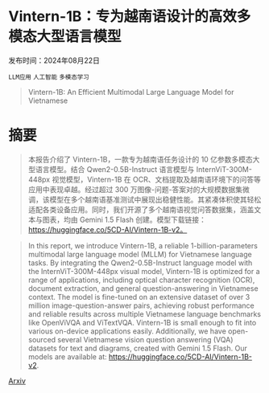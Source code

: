 # Vintern-1B：专为越南语设计的高效多模态大型语言模型

发布时间：2024年08月22日

`LLM应用` `人工智能` `多模态学习`

> Vintern-1B: An Efficient Multimodal Large Language Model for Vietnamese

# 摘要

> 本报告介绍了 Vintern-1B，一款专为越南语任务设计的 10 亿参数多模态大型语言模型。结合 Qwen2-0.5B-Instruct 语言模型与 InternViT-300M-448px 视觉模型，Vintern-1B 在 OCR、文档提取及越南语环境下的问答等应用中表现卓越。经过超过 300 万图像-问题-答案对的大规模数据集微调，该模型在多个越南语基准测试中展现出稳健性能。其紧凑体积使其轻松适配各类设备应用。同时，我们开源了多个越南语视觉问答数据集，涵盖文本与图表，均由 Gemini 1.5 Flash 创建。模型下载链接：https://huggingface.co/5CD-AI/Vintern-1B-v2。

> In this report, we introduce Vintern-1B, a reliable 1-billion-parameters multimodal large language model (MLLM) for Vietnamese language tasks. By integrating the Qwen2-0.5B-Instruct language model with the InternViT-300M-448px visual model, Vintern-1B is optimized for a range of applications, including optical character recognition (OCR), document extraction, and general question-answering in Vietnamese context. The model is fine-tuned on an extensive dataset of over 3 million image-question-answer pairs, achieving robust performance and reliable results across multiple Vietnamese language benchmarks like OpenViVQA and ViTextVQA. Vintern-1B is small enough to fit into various on-device applications easily. Additionally, we have open-sourced several Vietnamese vision question answering (VQA) datasets for text and diagrams, created with Gemini 1.5 Flash. Our models are available at: https://huggingface.co/5CD-AI/Vintern-1B-v2.

[Arxiv](https://arxiv.org/abs/2408.12480)